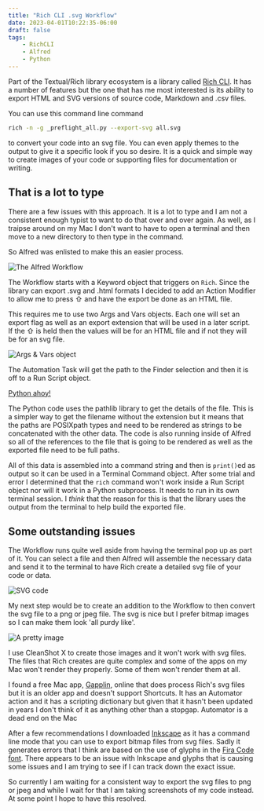 ```yaml
---
title: "Rich CLI .svg Workflow"
date: 2023-04-01T10:22:35-06:00
draft: false
tags:
    - RichCLI
    - Alfred
    - Python
---
```


Part of the Textual/Rich library ecosystem is a library called [Rich CLI](https://github.com/Textualize/rich-cli). It has a number of features but the one that has me most interested is its ability to export HTML and SVG versions of source code, Markdown and .csv files. 

You can use this command line command

```bash
rich -n -g _preflight_all.py --export-svg all.svg
```

to convert your code into an svg file. You can even apply themes to the output to give it a specific look if you so desire. It is a quick and simple way to create images of your code or supporting files for documentation or writing.

## That is a lot to type

There are a few issues with this approach. It is a lot to type and I am not a consistent enough typist to want to do that over and over again. As well, as I traipse around on my Mac I don't want to have to open a terminal and then move to a new directory to then type in the command.

So Alfred was enlisted to make this an easier process. 

![The Alfred Workflow](/images/richworkflow.jpg)

The Workflow starts with a Keyword object that triggers on `Rich`. Since the library can export .svg and .html formats I decided to add an Action Modifier to allow me to press ⇧ and have the export be done as an HTML file. 

This requires me to use two Args and Vars objects. Each one will set an export flag as well as an export extension that will be used in a later script. If the ⇧ is held then the values will be for an HTML file and if not they will be for an svg file.

![Args & Vars object](rich_argsvars.jpg)

The Automation Task will get the path to the Finder selection and then it is off to a Run Script object.

[Python ahoy!](/images/richpython.jpeg)

The Python code uses the pathlib library to get the details of the file. This is a simpler way to get the filename without the extension but it means that the paths are POSIXpath types and need to be rendered as strings to be concatenated with the other data. The code is also running inside of Alfred so all of the references to the file that is going to be rendered as well as the exported file need to be full paths. 

All of this data is assembled into a command string and then is `print()`ed as output so it can be used in a Terminal Command object. After some trial and error I determined that the `rich` command won't work inside a Run Script object nor will it work in a Python subprocess. It needs to run in its own terminal session. I _think_ that the reason for this is that the library uses the output from the terminal to help build the exported file. 

## Some outstanding issues

The Workflow runs quite well aside from having the terminal pop up as part of it. You can select a file and then Alfred will assemble the necessary data and send it to the terminal to have Rich create a detailed svg file of your code or data. 

![SVG code](/images/rich.svg)

My next step would be to create an addition to the Workflow to then convert the svg file to a png or jpeg file. The svg is nice but I prefer bitmap images so I can make them look 'all purdy like'.

![A pretty image](/images/svgtojpg.jpg)

I use CleanShot X to create those images and it won't work with svg files. The files that Rich creates are quite complex and some of the apps on my Mac won't render they properly. Some of them won't render them at all. 

I found a free Mac app, [Gapplin](http://gapplin.wolfrosch.com/), online that does process Rich's svg files but it is an older app and doesn't support Shortcuts. It has an Automator action and it has a scripting dictionary but given that it hasn't been updated in years I don't think of it as anything other than a stopgap. Automator is a dead end on the Mac

After a few recommendations I downloaded [Inkscape](https://inkscape.org/) as it has a command line mode that you can use to export bitmap files from svg files. Sadly it generates errors that I think are based on the use of glyphs in the [Fira Code font](https://github.com/tonsky/FiraCode). There appears to be an issue with Inkscape and glyphs that is causing some issues and I am trying to see  if I can track down the exact issue. 

So currently I am waiting for a consistent way to export the svg files to png or jpeg and while I wait for that I am taking screenshots of my code instead. At some point I hope to have this resolved.


